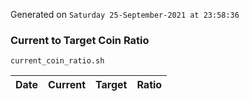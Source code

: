 Generated on `Saturday 25-September-2021 at 23:58:36`

### Current to Target Coin Ratio
`current_coin_ratio.sh`

Date|Current|Target|Ratio
---|---|---|---

